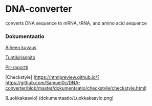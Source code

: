 # DNA-converter

converts DNA sequence to mRNA, tRNA, and amino acid sequence

### Dokumentaatio

[Aiheen kuvaus](dokumentaatio/aiheenKuvausJaRakenne.md)

[Tuntikirjanpito](dokumentaatio/tuntikirjanpito.md)

[Pit-raportti](https://htmlpreview.github.io/?https://github.com/Samuel0c/DNA-converter/blob/master/dokumentaatio/pit-reports/201703052242/index.html)

[Checkstyle] (https://htmlpreview.github.io/?https://github.com/Samuel0c/DNA-converter/blob/master/dokumentaatio/checkstyle/checkstyle.html)

[Luokkakaavio] (dokumentaatio/Luokkakaavio.png)


